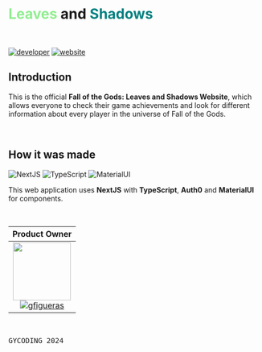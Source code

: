 <h1><span style="color: lightgreen;">Leaves</span> and <span style="color: teal;">Shadows</span></h1>
<br>

[![developer](https://img.shields.io/badge/developed-GYCoding-B833FF?style=for-the-badge)](https://gycoding.com)
[![website](https://img.shields.io/badge/website-link-silver?style=for-the-badge)](https://leavesandshadows.com/)

## Introduction

This is the official **Fall of the Gods: Leaves and Shadows Website**, which allows everyone to check their game achievements and look for different information about every player in the universe of Fall of the Gods.

<br>

## How it was made

![NextJS](https://img.shields.io/badge/Next%20JS-000000?style=for-the-badge&logo=nextdotjs&logoColor=white)
![TypeScript](https://img.shields.io/badge/TypeScript-007ACC?style=for-the-badge&logo=typescript&logoColor=white)
![MaterialUI](https://img.shields.io/badge/Material%20UI-007FFF?style=for-the-badge&logo=mui&logoColor=white)

This web application uses **NextJS** with **TypeScript**, **Auth0** and **MaterialUI** for components.

<br>

| Product Owner |
| :---: |
| <img src="https://github.com/gy-gfigueras.png?size=115" width=115> <br> [![gfigueras](https://img.shields.io/badge/gfigueras-B833FF?style=for-the-badge)](https://github.com/gy-gfigueras) |

<br>

<pre>GYCODING 2024</pre>
